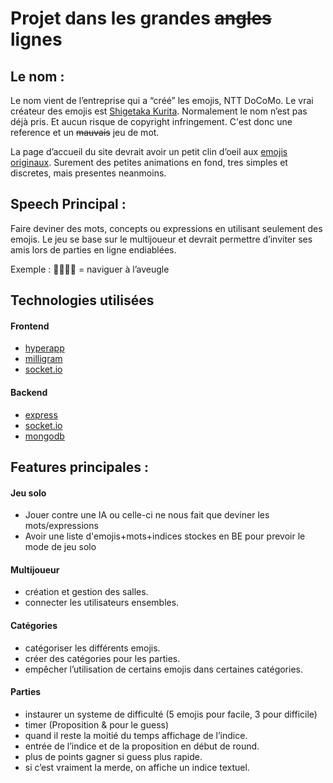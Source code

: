 # Projet dans les grandes ~~angles~~ lignes
## Le nom :
Le nom vient de l’entreprise qui a “créé” les emojis, NTT DoCoMo. Le vrai créateur des emojis est [Shigetaka Kurita][begin].
Normalement le nom n’est pas déjà pris. Et aucun risque de copyright infringement. C'est donc une reference et un ~~mauvais~~ jeu de mot.

La page d’accueil du site devrait avoir un petit clin d’oeil aux [emojis originaux][original]. Surement des petites animations en fond, tres simples et discretes, mais presentes neanmoins.

## Speech Principal :
Faire deviner des mots, concepts ou expressions en utilisant seulement des emojis.
Le jeu se base sur le multijoueur et devrait permettre d’inviter ses amis lors de parties en ligne endiablées.

Exemple :
🚣‍♂️👩‍🦯 = naviguer à l’aveugle

## Technologies utilisées
#### Frontend
- [hyperapp][hyperapp]
- [milligram][milligram]
- [socket.io][socketiof]

#### Backend
- [express][express]
- [socket.io][socketiob]
- [mongodb][mongodb]

## Features principales :
#### Jeu solo
- Jouer contre une IA ou celle-ci ne nous fait que deviner les mots/expressions
- Avoir une liste d'emojis+mots+indices stockes en BE pour prevoir le mode de jeu solo

#### Multijoueur
- création et gestion des salles.
- connecter les utilisateurs ensembles.

#### Catégories
- catégoriser les différents emojis.
- créer des catégories pour les parties.
- empêcher l’utilisation de certains emojis dans certaines catégories.

#### Parties
- instaurer un systeme de difficulté (5 emojis pour facile, 3 pour difficile)
- timer (Proposition & pour le guess)
- quand il reste la moitié du temps affichage de l’indice.
- entrée de l’indice et de la proposition en début de round.
- plus de points gagner si guess plus rapide.
- si c’est vraiment la merde, on affiche un indice textuel.


[begin]: https://edition.cnn.com/style/article/emoji-shigetaka-kurita-standards-manual/index.html
[original]: https://forum.nativesintech.org/uploads/default/original/1X/5c36611c9fb977d170721cd4c71817e6531e3502.png
[hyperapp]: https://github.com/jorgebucaran/hyperapp
[milligram]: https://milligram.io/
[express]: https://expressjs.com/
[socketiof]: https://socket.io/docs/v3/client-api/
[socketiob]: https://socket.io/docs/v3/server-api/
[mongodb]: https://mongodb.com/fr
